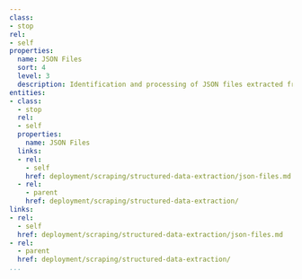 ```yaml
---
class:
- stop
rel:
- self
properties:
  name: JSON Files
  sort: 4
  level: 3
  description: Identification and processing of JSON files extracted from URLs.
entities:
- class:
  - stop
  rel:
  - self
  properties:
    name: JSON Files
  links:
  - rel:
    - self
    href: deployment/scraping/structured-data-extraction/json-files.md
  - rel:
    - parent
    href: deployment/scraping/structured-data-extraction/
links:
- rel:
  - self
  href: deployment/scraping/structured-data-extraction/json-files.md
- rel:
  - parent
  href: deployment/scraping/structured-data-extraction/
...
```

